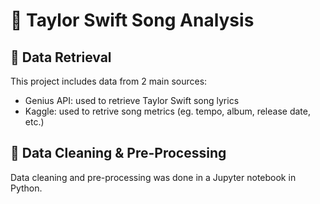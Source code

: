 # 🎤 Taylor Swift Song Analysis

## 📀 Data Retrieval
This project includes data from 2 main sources:
- Genius API: used to retrieve Taylor Swift song lyrics
- Kaggle: used to retrive song metrics (eg. tempo, album, release date, etc.)

## 🧼 Data Cleaning & Pre-Processing
Data cleaning and pre-processing was done in a Jupyter notebook in Python.
